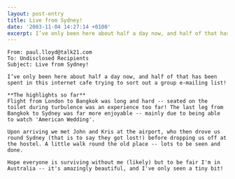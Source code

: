 ```yaml
---
layout: post-entry
title: Live from Sydney!
date: '2003-11-04 14:27:14 +0100'
excerpt: I’ve only been here about half a day now, and half of that has been spent in this internet cafe trying to sort out a group e-mailing list!
---
```

    From: paul.lloyd@talk21.com
    To: Undisclosed Recipients
    Subject: Live from Sydney!

    I’ve only been here about half a day now, and half of that has been spent in this internet cafe trying to sort out a group e-mailing list!

    **The highlights so far**
    Flight from London to Bangkok was long and hard -- seated on the toilet during turbulence was an experience too far! The last leg from Bangkok to Sydney was far more enjoyable -- mainly due to being able to watch 'American Wedding'.

    Upon arriving we met John and Kris at the airport, who then drove us round Sydney (that is to say they got lost!) before dropping us off at the hostel. A little walk round the old place -- lots to be seen and done.

    Hope everyone is surviving without me (likely) but to be fair I'm in Australia -- it's amazingly beautiful, and I've only seen a tiny bit!